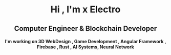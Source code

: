 <h1 align="center"> Hi , I'm x Electro </h1>

<h2 align="center"> Computer Engineer & Blockchain Developer </h2>

<h4 align="center"> I'm working on 3D WebDesign , Game Development , Angular Framework , Firebase , Rust , AI Systems, Neural Network </h4>

